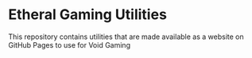 # Etheral Gaming Utilities

This repository contains utilities that are made available
as a website on GitHub Pages to use for 
Void Gaming
